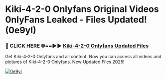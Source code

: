# Kiki-4-2-0 Onlyfans Original Videos 0nlyFans Leaked - Files Updated! (0e9yl)

<h3>🔴 CLICK HERE 🌐==►► <a href="https://tinyurl.com/ehrbuxhb" rel="nofollow">Kiki-4-2-0 Onlyfans Updated Files</a></h3>

Get Kiki-4-2-0 Onlyfans and all content. Now you can access all videos and pictures of Kiki-4-2-0 Onlyfans. New Updated Files 2025!

[![0e9yl](https://i.imgur.com/lVYEuWS.gif)](https://tinyurl.com/ehrbuxhb)
